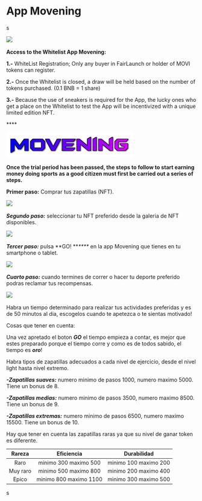 # App Movening

s

![](broken-reference)

**Access to the Whitelist App Movening:**&#x20;

**1.-**  WhiteList Registration; Only any buyer in FairLaunch or holder of MOVI tokens can register.

**2.-** Once the Whitelist is closed, a draw will be held based on the number of tokens purchased. (0.1 BNB = 1 share)

**3.-** Because the use of sneakers is required for the App, the lucky ones who get a place on the Whitelist to test the App will be incentivized with a unique limited edition NFT.

&#x20;     ****     &#x20;

![](../.gitbook/assets/movening2.png)

**Once the trial period has been passed, the steps to follow to start earning money doing sports as a good citizen must first be carried out a series of steps.**

**Primer paso:** Comprar tus zapatillas (NFT).

![](broken-reference)

_**Segundo paso:**_ seleccionar tu NFT preferido desde la galeria de NFT disponibles.

![](broken-reference)

_**Tercer paso:**_ pulsa **GO! **_****_ en la app Movening que tienes en tu smartphone o tablet.

![](broken-reference)

_**Cuarto paso:**_ cuando termines de correr o hacer tu deporte preferido podras reclamar tus recompensas.

![](broken-reference)

Habra un tiempo determinado para realizar tus actividades preferidas y es de 50 minutos al dia, escogelos cuando te apetezca o te sientas motivado!

Cosas que tener en cuenta:

Una vez apretado el boton _**GO**_ el tiempo empieza a contar, es mejor que estes preparado porque el tiempo corre y como es de todos sabido, el tiempo es _**oro**_!

Habra tipos de zapatillas adecuados a cada nivel de ejercicio, desde el nivel light hasta nivel extremo.

_**-Zapatillas suaves:**_ numero minimo de pasos 1000, numero maximo 5000. Tiene un bonus de 8.

_**-Zapatillas medias:**_ numero minimo de pasos 3500, numero maximo 8500. Tiene un bonus de 9.

_**-Zapatillas extremas:**_ numero minimo de pasos 6500, numero maximo 15500. Tiene un bonus de 10.

Hay que tener en cuenta las zapatillas raras ya que su nivel de ganar token es diferente.

|  Rareza  |       Eficiencia       |      Durabilidad      |
| :------: | :--------------------: | :-------------------: |
|   Raro   |  minimo 300 maximo 500 | minimo 100 maximo 200 |
| Muy raro |  minimo 500 maximo 800 | minimo 200 maximo 400 |
|   Epico  | minimo 800 maximo 1100 | minimo 300 maximo 500 |

s
